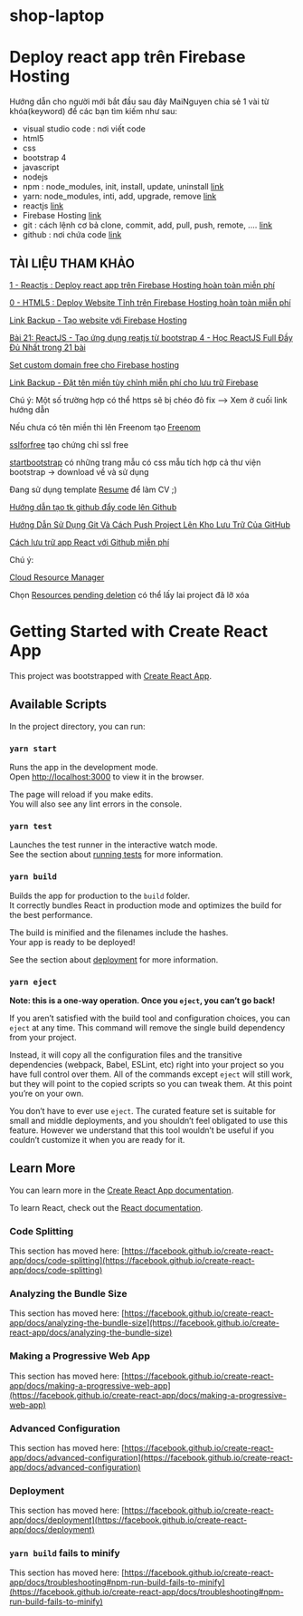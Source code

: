 # shop-laptop

# Deploy react app trên Firebase Hosting

Hướng dẫn cho người mới bắt đầu sau đây MaiNguyen chia sẻ 1 vài từ khóa(keyword) để các bạn tìm kiếm như sau:
- visual studio code : nơi viết code
- html5
- css
- bootstrap 4
- javascript
- nodejs
- npm : node_modules, init, install, update, uninstall [link](https://viblo.asia/p/npm-yarn-va-javascript-Eb85orNml2G)
- yarn: node_modules, inti, add, upgrade, remove [link](https://viblo.asia/p/npm-yarn-va-javascript-Eb85orNml2G)
- reactjs [link](https://hocwebchuan.com/tutorial/reactjs/)
- Firebase Hosting [link](https://console.firebase.google.com/u/0/)
- git : cách lệnh cơ bả clone, commit, add, pull, push, remote, .... [link](https://jobs.hybrid-technologies.vn/blog/nhung-lenh-git-co-ban-can-nho/)
- github : nơi chứa code [link](https://github.com)

## TÀI LIỆU THAM KHẢO

[1 - Reactjs : Deploy react app trên Firebase Hosting hoàn toàn miễn phí](https://viblo.asia/p/reactjs-deploy-react-app-tren-firebase-hosting-hoan-toan-mien-phi-Az45bYzglxY)

[0 - HTML5   : Deploy Website Tĩnh trên Firebase Hosting hoàn toàn miễn phí](https://www.thanhlongdev.com/huong-dan-deploy-project-website-tinh-len-firebase/)

[Link Backup - Tạo website với Firebase Hosting](https://topdev.vn/blog/tao-website-voi-firebase-hosting/)

[Bài 21: ReactJS - Tạo ứng dụng reatjs từ bootstrap 4 - Học ReactJS Full Đầy Đủ Nhất trong 21 bài](https://vncoder.vn/bai-hoc/reactjs-tao-ung-dung-reatjs-tu-bootstrap-4-317)

[Set custom domain free cho Firebase hosting](https://kipalog.com/posts/Set-custom-domain-free-cho-Firebase-hosting)

[Link Backup - Đặt tên miền tùy chỉnh miễn phí cho lưu trữ Firebase](https://itzone.com.vn/vi/article/set-custom-domain-free-cho-firebase-hosting/)

Chú ý: Một số trường hợp có thể https sẽ bị chéo đỏ fix --> Xem ở cuối link hướng dẫn

Nếu chưa có tên miền thì lên Freenom tạo [Freenom](https://www.freenom.com/en/index.html?lang=en)

[sslforfree](https://manage.sslforfree.com/certificates) tạo chứng chỉ ssl free

[startbootstrap](https://startbootstrap.com/themes/portfolio-resume?showPro=false) có những trang mẫu có css mẫu tích hợp cả thư viện bootstrap -> download về và sử dụng

Đang sử dụng template [Resume](https://startbootstrap.com/theme/resume) để làm CV ;)

[Hướng dẫn tạo tk github đẩy code lên Github](https://techmaster.vn/posts/35408/huong-dan-day-code-len-github)

[Hướng Dẫn Sử Dụng Git Và Cách Push Project Lên Kho Lưu Trữ Của GitHub](https://www.thanhlongdev.com/huong-dan-su-dung-git-va-cach-push-project-len-github/)

[Cách lưu trữ app React với Github miễn phí](https://hocweb.vn/cach-luu-tru-app-react-voi-github-mien-phi/)

Chú ý:

[Cloud Resource Manager](https://console.cloud.google.com/cloud-resource-manager?authuser=0) 

Chọn [Resources pending deletion](https://console.cloud.google.com/cloud-resource-manager?pendingDeletion=true&authuser=0) có thể lấy lai project đã lỡ xóa

# Getting Started with Create React App

This project was bootstrapped with [Create React App](https://github.com/facebook/create-react-app).

## Available Scripts

In the project directory, you can run:

### `yarn start`

Runs the app in the development mode.\
Open [http://localhost:3000](http://localhost:3000) to view it in the browser.

The page will reload if you make edits.\
You will also see any lint errors in the console.

### `yarn test`

Launches the test runner in the interactive watch mode.\
See the section about [running tests](https://facebook.github.io/create-react-app/docs/running-tests) for more information.

### `yarn build`

Builds the app for production to the `build` folder.\
It correctly bundles React in production mode and optimizes the build for the best performance.

The build is minified and the filenames include the hashes.\
Your app is ready to be deployed!

See the section about [deployment](https://facebook.github.io/create-react-app/docs/deployment) for more information.

### `yarn eject`

**Note: this is a one-way operation. Once you `eject`, you can’t go back!**

If you aren’t satisfied with the build tool and configuration choices, you can `eject` at any time. This command will remove the single build dependency from your project.

Instead, it will copy all the configuration files and the transitive dependencies (webpack, Babel, ESLint, etc) right into your project so you have full control over them. All of the commands except `eject` will still work, but they will point to the copied scripts so you can tweak them. At this point you’re on your own.

You don’t have to ever use `eject`. The curated feature set is suitable for small and middle deployments, and you shouldn’t feel obligated to use this feature. However we understand that this tool wouldn’t be useful if you couldn’t customize it when you are ready for it.

## Learn More

You can learn more in the [Create React App documentation](https://facebook.github.io/create-react-app/docs/getting-started).

To learn React, check out the [React documentation](https://reactjs.org/).

### Code Splitting

This section has moved here: [https://facebook.github.io/create-react-app/docs/code-splitting](https://facebook.github.io/create-react-app/docs/code-splitting)

### Analyzing the Bundle Size

This section has moved here: [https://facebook.github.io/create-react-app/docs/analyzing-the-bundle-size](https://facebook.github.io/create-react-app/docs/analyzing-the-bundle-size)

### Making a Progressive Web App

This section has moved here: [https://facebook.github.io/create-react-app/docs/making-a-progressive-web-app](https://facebook.github.io/create-react-app/docs/making-a-progressive-web-app)

### Advanced Configuration

This section has moved here: [https://facebook.github.io/create-react-app/docs/advanced-configuration](https://facebook.github.io/create-react-app/docs/advanced-configuration)

### Deployment

This section has moved here: [https://facebook.github.io/create-react-app/docs/deployment](https://facebook.github.io/create-react-app/docs/deployment)

### `yarn build` fails to minify

This section has moved here: [https://facebook.github.io/create-react-app/docs/troubleshooting#npm-run-build-fails-to-minify](https://facebook.github.io/create-react-app/docs/troubleshooting#npm-run-build-fails-to-minify)
